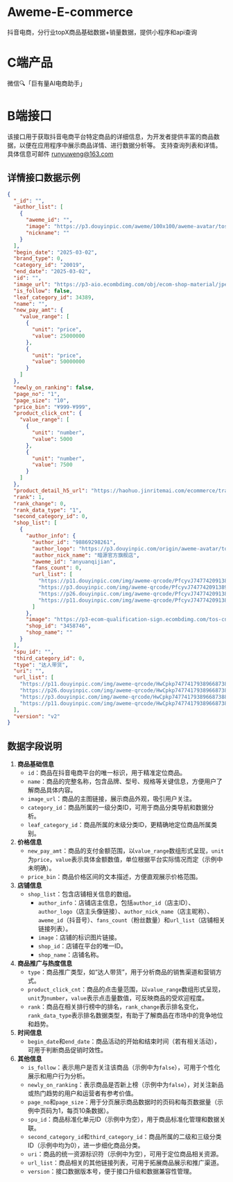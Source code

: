 # Aweme-E-commerce
抖音电商，分行业topX商品基础数据+销量数据，提供小程序和api查询

# C端产品
微信🔍「巨有量AI电商助手」

# B端接口
该接口用于获取抖音电商平台特定商品的详细信息，为开发者提供丰富的商品数据，以便在应用程序中展示商品详情、进行数据分析等。
支持查询列表和详情。
具体信息可邮件 runyuweng@163.com

## 详情接口数据示例
```json
{
  "_id": "",
  "author_list": [
    {
      "aweme_id": "",
      "image": "https://p3.douyinpic.com/aweme/100x100/aweme-avatar/tos-cn-avt-0015_0f07a07fa323885a338805ed2cd7a3c9.jpeg?from=3067671334",
      "nickname": ""
    }
  ],
  "begin_date": "2025-03-02",
  "brand_type": 0,
  "category_id": "20019",
  "end_date": "2025-03-02",
  "id": "",
  "image_url": "https://p3-aio.ecombdimg.com/obj/ecom-shop-material/jpeg_m_0a99534207110ad0a5ffb37d8e47f921_sx_1052415_www1200-1200",
  "is_follow": false,
  "leaf_category_id": 34389,
  "name": "",
  "new_pay_amt": {
    "value_range": [
      {
        "unit": "price",
        "value": 25000000
      },
      {
        "unit": "price",
        "value": 50000000
      }
    ]
  },
  "newly_on_ranking": false,
  "page_no": "1",
  "page_size": "10",
  "price_bin": "¥999-¥999",
  "product_click_cnt": {
    "value_range": [
      {
        "unit": "number",
        "value": 5000
      },
      {
        "unit": "number",
        "value": 7500
      }
    ]
  },
  "product_detail_h5_url": "https://haohuo.jinritemai.com/ecommerce/trade/detail/index.html?id=3738302600051818881&origin_type=pc_compass_manage",
  "rank": 1,
  "rank_change": 0,
  "rank_data_type": "1",
  "second_category_id": 0,
  "shop_list": [
    {
      "author_info": {
        "author_id": "98869298261",
        "author_logo": "https://p3.douyinpic.com/origin/aweme-avatar/tos-cn-avt-0015_0f07a07fa323885a338805ed2cd7a3c9",
        "author_nick_name": "暗源官方旗舰店",
        "aweme_id": "anyuanqijian",
        "fans_count": 0,
        "url_list": [
          "https://p11.douyinpic.com/img/aweme-qrcode/PfcyvJ7477420913890182953~c5_720x720.webp?from=3252049127",
          "https://p3.douyinpic.com/img/aweme-qrcode/PfcyvJ7477420913890182953~c5_720x720.webp?from=3252049127",
          "https://p26.douyinpic.com/img/aweme-qrcode/PfcyvJ7477420913890182953~c5_720x720.webp?from=3252049127",
          "https://p11.douyinpic.com/img/aweme-qrcode/PfcyvJ7477420913890182953~c5_720x720.jpeg?from=3252049127"
        ]
      },
      "image": "https://p3-ecom-qualification-sign.ecombdimg.com/tos-cn-i-6vegkygxbk/62bb257411ea4c60b960a5494a9b4d71~tplv-6vegkygxbk-s:750.image?lk3s=c08c0450&x-expires=1772506651&x-signature=PqV4FiaOWWD8jsVMI%2FZUCQtAjkY%3D",
      "shop_id": "3458746",
      "shop_name": ""
    }
  ],
  "spu_id": "",
  "third_category_id": 0,
  "type": "达人带货",
  "uri": "",
  "url_list": [
    "https://p11.douyinpic.com/img/aweme-qrcode/HwCpkp7477417938966873882~c5_720x720.webp?from=2634875926",
    "https://p26.douyinpic.com/img/aweme-qrcode/HwCpkp7477417938966873882~c5_720x720.webp?from=2634875926",
    "https://p3.douyinpic.com/img/aweme-qrcode/HwCpkp7477417938966873882~c5_720x720.webp?from=2634875926",
    "https://p11.douyinpic.com/img/aweme-qrcode/HwCpkp7477417938966873882~c5_720x720.jpeg?from=2634875926"
  ],
  "version": "v2"
}
```

## 数据字段说明
1. **商品基础信息**
    - `id`：商品在抖音电商平台的唯一标识，用于精准定位商品。
    - `name`：商品的完整名称，包含品牌、型号、规格等关键信息，方便用户了解商品具体内容。
    - `image_url`：商品的主图链接，展示商品外观，吸引用户关注。
    - `category_id`：商品所属的一级分类ID，可用于商品分类导航和数据分析。
    - `leaf_category_id`：商品所属的末级分类ID，更精确地定位商品所属类别。
2. **价格信息**
    - `new_pay_amt`：商品的支付金额范围，以`value_range`数组形式呈现，`unit`为`price`，`value`表示具体金额数值，单位根据平台实际情况而定（示例中未明确）。
    - `price_bin`：商品价格区间的文本描述，方便直观展示价格范围。
3. **店铺信息**
    - `shop_list`：包含店铺相关信息的数组。
        - `author_info`：店铺店主信息，包括`author_id`（店主ID）、`author_logo`（店主头像链接）、`author_nick_name`（店主昵称）、`aweme_id`（抖音号）、`fans_count`（粉丝数量）和`url_list`（店铺相关链接列表）。
        - `image`：店铺的标识图片链接。
        - `shop_id`：店铺在平台的唯一ID。
        - `shop_name`：店铺名称。
4. **商品推广与热度信息**
    - `type`：商品推广类型，如“达人带货”，用于分析商品的销售渠道和营销方式。
    - `product_click_cnt`：商品的点击量范围，以`value_range`数组形式呈现，`unit`为`number`，`value`表示点击量数值，可反映商品的受欢迎程度。
    - `rank`：商品在相关排行榜中的排名，`rank_change`表示排名变化，`rank_data_type`表示排名数据类型，有助于了解商品在市场中的竞争地位和趋势。
5. **时间信息**
    - `begin_date`和`end_date`：商品活动的开始和结束时间（若有相关活动），可用于判断商品促销时效性。
6. **其他信息**
    - `is_follow`：表示用户是否关注该商品（示例中为`false`），可用于个性化展示和用户行为分析。
    - `newly_on_ranking`：表示商品是否新上榜（示例中为`false`），对关注新品或热门趋势的用户和运营者有参考价值。
    - `page_no`和`page_size`：用于分页展示商品数据时的页码和每页数据量（示例中页码为1，每页10条数据）。
    - `spu_id`：商品标准化单元ID（示例中为空），用于商品标准化管理和数据关联。
    - `second_category_id`和`third_category_id`：商品所属的二级和三级分类ID（示例中均为0），进一步细化商品分类。
    - `uri`：商品的统一资源标识符（示例中为空），可用于定位商品相关资源。
    - `url_list`：商品相关的其他链接列表，可用于拓展商品展示和推广渠道。
    - `version`：接口数据版本号，便于接口升级和数据兼容性管理。 